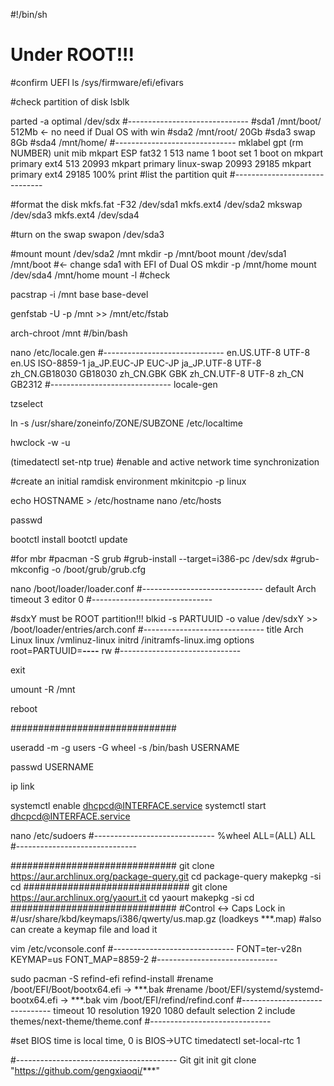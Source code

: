 #!/bin/sh
# Under ROOT!!!

#confirm UEFI
ls /sys/firmware/efi/efivars

#check partition of disk
lsblk

parted -a optimal /dev/sdx
#------------------------------
#sda1 /mnt/boot/ 512Mb <- no need if Dual OS with win
#sda2 /mnt/root/ 20Gb
#sda3 swap 8Gb
#sda4 /mnt/home/
#------------------------------
mklabel gpt
(rm NUMBER)
unit mib
mkpart ESP fat32 1 513
name 1 boot
set 1 boot on
mkpart primary ext4 513 20993
mkpart primary linux-swap 20993 29185
mkpart primary ext4 29185 100%
print #list the partition
quit
#------------------------------

#format the disk
mkfs.fat -F32 /dev/sda1
mkfs.ext4 /dev/sda2
mkswap /dev/sda3
mkfs.ext4 /dev/sda4

#turn on the swap
swapon /dev/sda3

#mount
mount /dev/sda2 /mnt
mkdir -p /mnt/boot
mount /dev/sda1 /mnt/boot #<- change sda1 with EFI of Dual OS
mkdir -p /mnt/home
mount /dev/sda4 /mnt/home
mount -l #check

pacstrap -i /mnt base base-devel

genfstab -U -p /mnt >> /mnt/etc/fstab

arch-chroot /mnt #/bin/bash

nano /etc/locale.gen
#------------------------------
en.US.UTF-8 UTF-8
en.US ISO-8859-1
ja_JP.EUC-JP EUC-JP
ja_JP.UTF-8 UTF-8
zh_CN.GB18030 GB18030
zh_CN.GBK GBK
zh_CN.UTF-8 UTF-8
zh_CN GB2312
#------------------------------
locale-gen

tzselect

ln -s /usr/share/zoneinfo/ZONE/SUBZONE /etc/localtime

hwclock -w -u

(timedatectl set-ntp true) #enable and active network time synchronization

#create an initial ramdisk environment
mkinitcpio -p linux

echo HOSTNAME > /etc/hostname
nano /etc/hosts

passwd

bootctl install
bootctl update

#for mbr
#pacman -S grub
#grub-install --target=i386-pc /dev/sdx
#grub-mkconfig -o /boot/grub/grub.cfg

nano /boot/loader/loader.conf
#------------------------------
default Arch
timeout 3
editor 0
#------------------------------

#sdxY must be ROOT partition!!!
blkid -s PARTUUID -o value /dev/sdxY >> /boot/loader/entries/arch.conf
#------------------------------
title Arch Linux
linux /vmlinuz-linux
initrd /initramfs-linux.img
options root=PARTUUID=********-****-****-****-************ rw
#------------------------------

exit

umount -R /mnt

reboot

##############################

useradd -m -g users -G wheel -s /bin/bash USERNAME

passwd USERNAME

ip link

systemctl enable dhcpcd@INTERFACE.service
systemctl start dhcpcd@INTERFACE.service

nano /etc/sudoers
#------------------------------
%wheel ALL=(ALL) ALL
#------------------------------

##############################
git clone https://aur.archlinux.org/package-query.git
cd package-query
makepkg -si
cd
##############################
git clone https://aur.archlinux.org/yaourt.it
cd yaourt
makepkg -si
cd
##############################
#Control <-> Caps Lock in
#/usr/share/kbd/keymaps/i386/qwerty/us.map.gz
(loadkeys ***.map) #also can create a keymap file and load it

vim /etc/vconsole.conf
#------------------------------
FONT=ter-v28n
KEYMAP=us
FONT_MAP=8859-2
#------------------------------

sudo pacman -S refind-efi
refind-install
#rename /boot/EFI/Boot/bootx64.efi -> ***.bak
#rename /boot/EFI/systemd/systemd-bootx64.efi -> ***.bak
vim /boot/EFI/refind/refind.conf
#------------------------------
timeout 10
resolution 1920 1080
default selection 2
include themes/next-theme/theme.conf
#------------------------------

#set BIOS time is local time, 0 is BIOS->UTC
timedatectl set-local-rtc 1

#----------------------------------------
Git
git init
git clone "https://github.com/gengxiaoqi/***"
